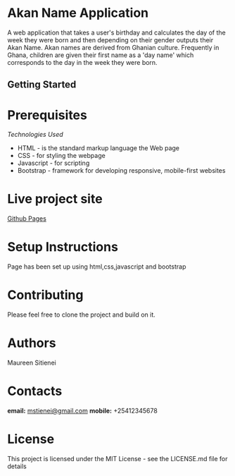 # Akan Name Application
A web application that takes a user's birthday and calculates the day of the week they were born and then depending on their gender outputs their Akan Name. Akan names are derived from Ghanian culture. Frequently in Ghana, children are given their first name as a 'day name' which corresponds to the day in the week they were born.

## Getting Started
# Prerequisites
_Technologies Used_
* HTML - is the standard markup language the Web page
* CSS - for styling the webpage
* Javascript - for scripting
* Bootstrap - framework for developing responsive, mobile-first websites

# Live project site
[Github Pages](https://mstienei.github.io/akan-projecm)

# Setup Instructions
Page has been set up using html,css,javascript and bootstrap

# Contributing
Please feel free to clone the project and build on it.

# Authors
Maureen Sitienei

# Contacts
**email:** mstienei@gmail.com
**mobile:** +25412345678

# License
This project is licensed under the MIT License - see the LICENSE.md file for details
